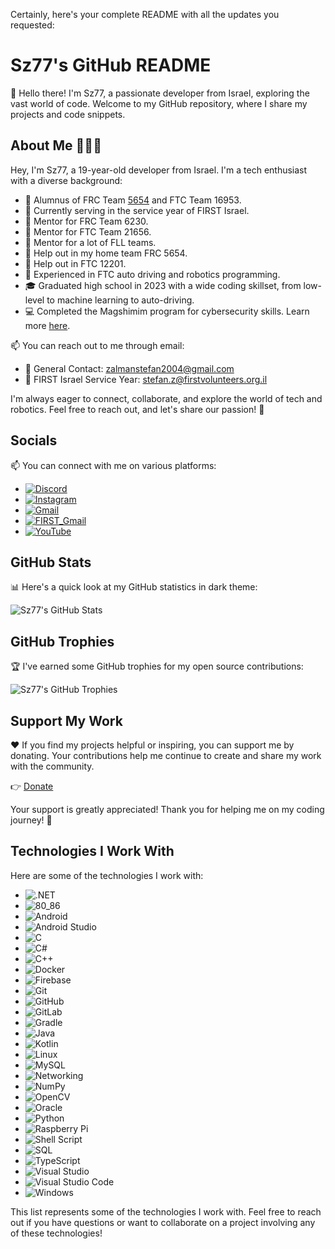 Certainly, here's your complete README with all the updates you requested:


# Sz77's GitHub README

👋 Hello there! I'm Sz77, a passionate developer from Israel, exploring the vast world of code. Welcome to my GitHub repository, where I share my projects and code snippets.

## About Me 👦🇮🇱

Hey, I'm Sz77, a 19-year-old developer from Israel. I'm a tech enthusiast with a diverse background:

- 🤖 Alumnus of FRC Team [5654](https://github.com/Phoenix-5654) and FTC Team 16953.
- 🤖 Currently serving in the service year of FIRST Israel.
- 🤖 Mentor for FRC Team 6230.
- 🤖 Mentor for FTC Team 21656.
- 🤖 Mentor for a lot of FLL teams.
- 🤖 Help out in my home team FRC 5654.
- 🤖 Help out in FTC 12201.
- 🧠 Experienced in FTC auto driving and robotics programming.
- 🎓 Graduated high school in 2023 with a wide coding skillset, from low-level to machine learning to auto-driving.
- 💻 Completed the Magshimim program for cybersecurity skills. Learn more [here](https://www.magshimim.cyber.org.il).

📫 You can reach out to me through email:
- 📧 General Contact: [zalmanstefan2004@gmail.com](mailto:zalmanstefan2004@gmail.com)
- 📧 FIRST Israel Service Year: [stefan.z@firstvolunteers.org.il](mailto:stefan.z@firstvolunteers.org.il)

I'm always eager to connect, collaborate, and explore the world of tech and robotics. Feel free to reach out, and let's share our passion! 🚀

## Socials

📫 You can connect with me on various platforms:

- [![Discord](https://img.shields.io/badge/@sz77-%237289DA.svg?style=for-the-badge&logo=discord&logoColor=white)](sz77)
- [![Instagram](https://img.shields.io/badge/Instagram-%23E4405F.svg?style=for-the-badge&logo=Instagram&logoColor=white)](https://instagram.com/sz77_kartoshka)
- [![Gmail](https://img.shields.io/badge/gmail-EA4335.svg?style=for-the-badge&logo=gmail&logoColor=white)](mailto:zalmanstefan2004@gmail.com)
- [![FIRST_Gmail](https://img.shields.io/badge/firstgmail-EA4335.svg?style=for-the-badge&logo=gmail&logoColor=white)](mailto:stefan.z@firstvolunteers.org.il)
- [![YouTube](https://img.shields.io/badge/YouTube-%23FF0000.svg?style=for-the-badge&logo=YouTube&logoColor=white)](https://youtube.com/@stefan_ha_shinshin)

## GitHub Stats

📊 Here's a quick look at my GitHub statistics in dark theme:

![Sz77's GitHub Stats](https://github-readme-stats.vercel.app/api?username=Sz77&show_icons=true&theme=dark)

## GitHub Trophies

🏆 I've earned some GitHub trophies for my open source contributions:

![Sz77's GitHub Trophies](https://github-profile-trophy.vercel.app/?username=Sz77&theme=dark)

## Support My Work

❤️ If you find my projects helpful or inspiring, you can support me by donating. Your contributions help me continue to create and share my work with the community.

👉 [Donate](https://www.paypal.com/donate/?hosted_button_id=LUZQ3FNDAWKQW)

Your support is greatly appreciated! Thank you for helping me on my coding journey! 🙏

## Technologies I Work With

Here are some of the technologies I work with:

- ![.NET](https://img.shields.io/badge/-.NET-5C2D91?style=flat&logo=.net&logoColor=white)
- ![80_86](https://img.shields.io/badge/-80_86-000000?style=flat&logo=80_86&logoColor=white)
- ![Android](https://img.shields.io/badge/-Android-3DDC84?style=flat&logo=android&logoColor=white)
- ![Android Studio](https://img.shields.io/badge/-Android%20Studio-3DDC84?style=flat&logo=android%20studio&logoColor=white)
- ![C](https://img.shields.io/badge/-C-00599C?style=flat&logo=c&logoColor=white)
- ![C#](https://img.shields.io/badge/-C%23-00599C?style=flat&logo=c%23&logoColor=white)
- ![C++](https://img.shields.io.badge/-C++-00599C?style=flat&logo=c%2B%2B&logoColor=white)
- ![Docker](https://img.shields.io/badge/-Docker-2496ED?style=flat&logo=docker&logoColor=white)
- ![Firebase](https://img.shields.io/badge/-Firebase-FFCA28?style=flat&logo=firebase&logoColor=white)
- ![Git](https://img.shields.io/badge/-Git-F05032?style=flat&logo=git&logoColor=white)
- ![GitHub](https://img.shields.io/badge/-GitHub-181717?style=flat&logo=github&logoColor=white)
- ![GitLab](https://img.shields.io/badge/-GitLab-FCA121?style=flat&logo=gitlab&logoColor=white)
- ![Gradle](https://img.shields.io/badge/-Gradle-02303A?style=flat&logo=gradle&logoColor=white)
- ![Java](https://img.shields.io/badge/-Java-000000?style=flat&logo=java)
- ![Kotlin](https://img.shields.io/badge/-Kotlin-0095D5?style=flat&logo=kotlin&logoColor=white)
- ![Linux](https://img.shields.io/badge/-Linux-FCC624?style=flat&logo=linux&logoColor=white)
- ![MySQL](https://img.shields.io/badge/-MySQL-4479A1?style=flat&logo=mysql&logoColor=white)
- ![Networking](https://img.shields.io/badge/-Networking-008080?style=flat&logo=networking&logoColor=white)
- ![NumPy](https://img.shields.io/badge/-NumPy-013243?style=flat&logo=numpy&logoColor=white)
- ![OpenCV](https://img.shields.io/badge/-OpenCV-5C3EE8?style=flat&logo=opencv&logoColor=white)
- ![Oracle](https://img.shields.php?style=flat&logo=oracle&logoColor=white)
- ![Python](https://img.shields.io.badge/-Python-3776AB?style=flat&logo=python&logoColor=white)
- ![Raspberry Pi](https://img.shields.io.badge/-Raspberry%20Pi-C51A4A?style=flat&logo=raspberry%20pi&logoColor=white)
- ![Shell Script](https://img.shields.io.badge/-Shell%20Script-121011?style=flat&logo=shell%20script&logoColor=white)
- ![SQL](https://img.shields.io.badge/-SQL-4479A1?style=flat&logo=sql&logoColor=white)
- ![TypeScript](https://img.shields.io.badge/-TypeScript-007ACC?style=flat&logo=typescript&logoColor=white)
- ![Visual Studio](https://img.shields.io.badge/-Visual%20Studio-5C2D91?style=flat&logo=visual%20studio&logoColor=white)
- ![Visual Studio Code](https://img.shields.io.badge/-Visual%20Studio%20Code-007ACC?style=flat&logo=visual%20studio%20code&logoColor=white)
- ![Windows](https://img.shields.io.badge/-Windows-0078D6?style=flat&logo=windows&logoColor=white)

This list represents some of the technologies I work with. Feel free to reach out if you have questions or want to collaborate on a project involving any of these technologies!


